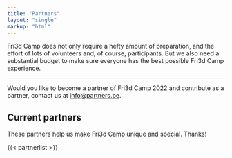 ```yaml
---
title: "Partners"
layout: "single"
markup: "html"
---
```

<div class="block--centered">
<p>Fri3d Camp does not only require a hefty amount of preparation, and the effort of lots of volunteers and, of course, participants. But we also need a substantial budget to make sure everyone has the best possible Fri3d Camp experience.</p>
</div>
<hr class="gridrule" />
<div class="block--callout">
<div class="decoblock decoblock--dots decoblock--l"></div>
<p>Would you like to become a partner of Fri3d Camp 2022 and contribute as a partner, contact us at <a href="mailto:partners@fri3d.be">info@partners.be</a>.</p>
<div class="decoblock decoblock--xu decoblock--br"></div>
</div>
<div class="block--centered">
<h2>Current partners</h2>
<p>These partners help us make Fri3d Camp unique and special. Thanks!</p>
</div>
{{< partnerlist >}}